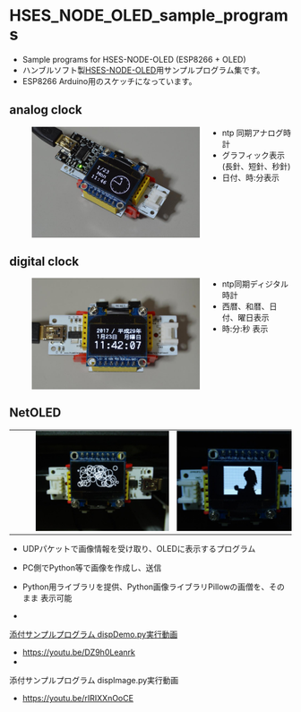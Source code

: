 # HSES_NODE_OLED_sample_programs

* Sample programs for HSES-NODE-OLED (ESP8266 + OLED)
* ハンブルソフト製<a href="http://www.humblesoft.com/products/HSES-NODE/">HSES-NODE-OLED</a>用サンプルプログラム集です。
* ESP8266 Arduino用のスケッチになっています。

## analog clock

<a href="https://github.com/h-nari/HSES_NODE_OLED_Sample_programs/blob/master/img/170123b2.jpg?raw=true"><img src="https://github.com/h-nari/HSES_NODE_OLED_Sample_programs/blob/master/img/170123b2.jpg?raw=true" align="left" hspace="40" width="300"/></a>

* ntp 同期アナログ時計
* グラフィック表示(長針、短針、秒針)
* 日付、時:分表示
<br clear="left" />



## digital clock

<a href="https://github.com/h-nari/HSES_NODE_OLED_Sample_programs/blob/master/img/170123b0.jpg?raw=true"><img src="https://github.com/h-nari/HSES_NODE_OLED_Sample_programs/blob/master/img/170123b0.jpg?raw=true" align="left" hspace="40" width="300" /></a>
* ntp同期ディジタル時計
* 西暦、和暦、日付、曜日表示
* 時:分:秒 表示
<br clear="left"/>

## NetOLED

<table><tr><td>
<a href="https://github.com/h-nari/HSES_NODE_OLED_Sample_programs/blob/master/img/170301a3.jpg?raw=true"><img src="https://github.com/h-nari/HSES_NODE_OLED_Sample_programs/blob/master/img/170301a3.jpg?raw=true" hspace="40" width="300" /></a>
</td><td>
 <a href="https://github.com/h-nari/HSES_NODE_OLED_Sample_programs/blob/master/img/170301a5.jpg?raw=true"><img src="https://github.com/h-nari/HSES_NODE_OLED_Sample_programs/blob/master/img/170301a5.jpg?raw=true" hspace="40" width="300" /></a>
</td></tr></table>

* UDPパケットで画像情報を受け取り、OLEDに表示するプログラム
* PC側でPython等で画像を作成し、送信
 * Python用ライブラリを提供、Python画像ライブラリPillowの画僧を、そのまま
 表示可能


* <a href="https://youtu.be/DZ9h0Leanrk">
添付サンプルプログラム dispDemo.py実行動画</a>
 * https://youtu.be/DZ9h0Leanrk
* <a hef="https://youtu.be/rIRIXXnOoCE">
添付サンプルプログラム dispImage.py実行動画</a>
  * https://youtu.be/rIRIXXnOoCE
